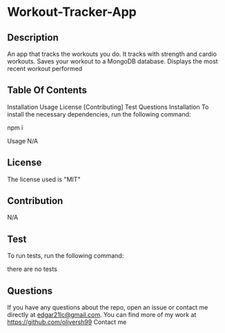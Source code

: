 # Workout-Tracker-App

## Description
An app that tracks the workouts you do. It tracks with strength and cardio workouts. Saves your workout to a MongoDB database. Displays the most recent workout performed

## Table Of Contents
Installation
Usage
License
[Contributing]
Test
Questions
Installation
To install the necessary dependencies, run the following command:

npm i

Usage
N/A

## License
The license used is "MIT"


## Contribution
N/A

## Test
To run tests, run the following command:

there are no tests

## Questions
If you have any questions about the repo, open an issue or contact me directly at edgar21lc@gmail.com. You can find more of my work at https://github.com/oliversh99
Contact me 